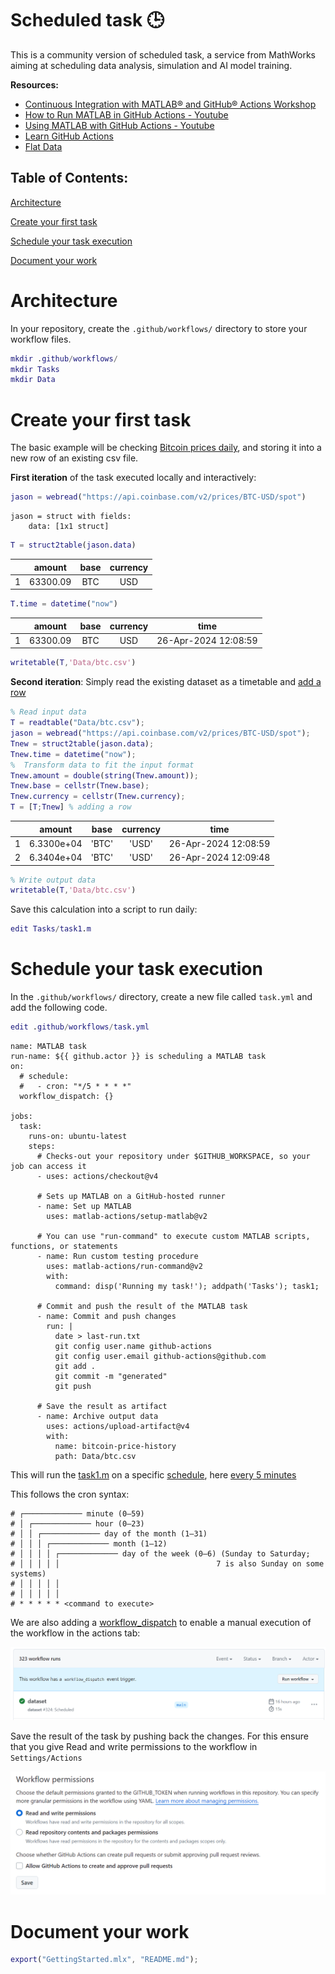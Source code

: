 
# Scheduled task 🕒

This is a community version of scheduled task, a service from MathWorks aiming at scheduling data analysis, simulation and AI model training.


**Resources:**

-  [Continuous Integration with MATLAB® and GitHub® Actions Workshop](https://github.com/mathworks/ci-with-matlab-and-github-actions-workshop) 
-  [How to Run MATLAB in GitHub Actions \- Youtube](https://www.youtube.com/watch?v=Ndp5kBhOXq4)  
-  [Using MATLAB with GitHub Actions \- Youtube](https://www.youtube.com/watch?v=Qj5upV0Qm1o)  
-  [Learn GitHub Actions](https://docs.github.com/en/actions/learn-github-actions)  
-  [Flat Data](https://githubnext.com/projects/flat-data)  
<a name="beginToc"></a>

## Table of Contents:
[Architecture](#architecture)
 
[Create your first task](#create-your-first-task)
 
[Schedule your task execution](#schedule-your-task-execution)
 
[Document your work](#document-your-work)
 
<a name="endToc"></a>

# Architecture

In your repository, create the `.github/workflows/` directory to store your workflow files.

```matlab
mkdir .github/workflows/
mkdir Tasks
mkdir Data
```

# Create your first task

The basic example will be checking [Bitcoin prices daily](https://docs.cloud.coinbase.com/sign-in-with-coinbase/docs/api-prices), and storing it into a new row of an existing csv file.


**First iteration** of the task executed locally and interactively:

```matlab
jason = webread("https://api.coinbase.com/v2/prices/BTC-USD/spot")
```

```matlabTextOutput
jason = struct with fields:
    data: [1x1 struct]

```

```matlab
T = struct2table(jason.data)
```
| |amount|base|currency|
|:--:|:--:|:--:|:--:|
|1|63300.09|BTC|USD|

```matlab
T.time = datetime("now")
```
| |amount|base|currency|time|
|:--:|:--:|:--:|:--:|:--:|
|1|63300.09|BTC|USD|26-Apr-2024 12:08:59|

```matlab
writetable(T,'Data/btc.csv')
```

**Second iteration**: Simply read the existing dataset as a timetable and [add a row](https://www.mathworks.com/help/matlab/matlab_prog/add-and-delete-table-rows.html)

```matlab
% Read input data
T = readtable("Data/btc.csv");
jason = webread("https://api.coinbase.com/v2/prices/BTC-USD/spot");
Tnew = struct2table(jason.data);
Tnew.time = datetime("now");
%  Transform data to fit the input format
Tnew.amount = double(string(Tnew.amount));
Tnew.base = cellstr(Tnew.base);
Tnew.currency = cellstr(Tnew.currency);
T = [T;Tnew] % adding a row
```
| |amount|base|currency|time|
|:--:|:--:|:--:|:--:|:--:|
|1|6.3300e+04|'BTC'|'USD'|26-Apr-2024 12:08:59|
|2|6.3404e+04|'BTC'|'USD'|26-Apr-2024 12:09:48|

```matlab
% Write output data
writetable(T,'Data/btc.csv')
```

Save this calculation into a script to run daily: 

```matlab
edit Tasks/task1.m
```

# Schedule your task execution

In the `.github/workflows/` directory, create a new file called `task.yml` and add the following code.

```matlab
edit .github/workflows/task.yml
```
```
name: MATLAB task
run-name: ${{ github.actor }} is scheduling a MATLAB task
on: 
  # schedule:
  #   - cron: "*/5 * * * *"
  workflow_dispatch: {}

jobs:
  task:
    runs-on: ubuntu-latest
    steps:
      # Checks-out your repository under $GITHUB_WORKSPACE, so your job can access it
      - uses: actions/checkout@v4
      
      # Sets up MATLAB on a GitHub-hosted runner
      - name: Set up MATLAB
        uses: matlab-actions/setup-matlab@v2

      # You can use "run-command" to execute custom MATLAB scripts, functions, or statements
      - name: Run custom testing procedure
        uses: matlab-actions/run-command@v2
        with:
          command: disp('Running my task!'); addpath('Tasks'); task1;

      # Commit and push the result of the MATLAB task
      - name: Commit and push changes
        run: |
          date > last-run.txt
          git config user.name github-actions
          git config user.email github-actions@github.com
          git add .
          git commit -m "generated"
          git push

      # Save the result as artifact
      - name: Archive output data
        uses: actions/upload-artifact@v4
        with:
          name: bitcoin-price-history
          path: Data/btc.csv
```

This will run the [task1.m](./Tasks/task1.m) on a specific [schedule](https://docs.github.com/en/actions/using-workflows/events-that-trigger-workflows#schedule), here [every 5 minutes](https://crontab.guru/every-5-minutes)


This follows the cron syntax:

```
# ┌───────────── minute (0–59)
# │ ┌───────────── hour (0–23)
# │ │ ┌───────────── day of the month (1–31)
# │ │ │ ┌───────────── month (1–12)
# │ │ │ │ ┌───────────── day of the week (0–6) (Sunday to Saturday;
# │ │ │ │ │                                   7 is also Sunday on some systems)
# │ │ │ │ │
# │ │ │ │ │
# * * * * * <command to execute>

```

We are also adding a [workflow\_dispatch](https://docs.github.com/en/actions/using-workflows/manually-running-a-workflow) to enable a manual execution of the workflow in the actions tab:


![image_0.png](README_media/image_0.png)


Save the result of the task by pushing back the changes. For this ensure that you give Read and write permissions to the workflow in `Settings/Actions`


![image_1.png](README_media/image_1.png)

# Document your work
```matlab
export("GettingStarted.mlx", "README.md");
```
